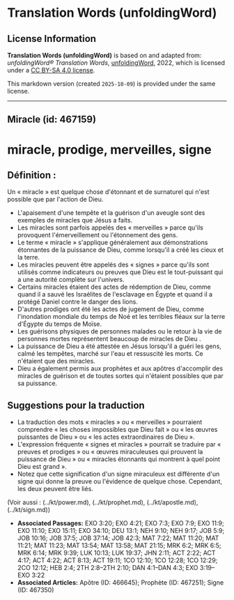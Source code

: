 # Translation Words (unfoldingWord)

## License Information

**Translation Words (unfoldingWord)** is based on and adapted from: _unfoldingWord® Translation Words_, [unfoldingWord](https://unfoldingword.org/utw), 2022, which is licensed under a [CC BY-SA 4.0 license](https://creativecommons.org/licenses/by-sa/4.0/legalcode.en).

This markdown version (created `2025-10-09`) is provided under the same license.



--------------------------------

## Miracle (id: 467159)

miracle, prodige, merveilles, signe
===================================

Définition :
------------

Un « miracle » est quelque chose d'étonnant et de surnaturel qui n'est possible que par l'action de Dieu.

* L'apaisement d'une tempête et la guérison d'un aveugle sont des exemples de miracles que Jésus a faits.
* Les miracles sont parfois appelés des « merveilles » parce qu'ils provoquent l'émerveillement ou l'étonnement des gens.
* Le terme « miracle » s'applique généralement aux démonstrations étonnantes de la puissance de Dieu, comme lorsqu'il a créé les cieux et la terre.
* Les miracles peuvent être appelés des « signes » parce qu'ils sont utilisés comme indicateurs ou preuves que Dieu est le tout\-puissant qui a une autorité complète sur l'univers.
* Certains miracles étaient des actes de rédemption de Dieu, comme quand il a sauvé les Israélites de l'esclavage en Égypte et quand il a protégé Daniel contre le danger des lions.
* D'autres prodiges ont été les actes de jugement de Dieu, comme l'inondation mondiale du temps de Noé et les terribles fléaux sur la terre d'Égypte du temps de Moïse.
* Les guérisons physiques de personnes malades ou le retour à la vie de personnes mortes représentent beaucoup de miracles de Dieu .
* La puissance de Dieu a été attestée en Jésus lorsqu'il a guéri les gens, calmé les tempêtes, marché sur l'eau et ressuscité les morts. Ce n'étaient que des miracles.
* Dieu a également permis aux prophètes et aux apôtres d'accomplir des miracles de guérison et de toutes sortes qui n'étaient possibles que par sa puissance.

Suggestions pour la traduction
------------------------------

* La traduction des mots « miracles » ou « merveilles » pourraient comprendre « les choses impossibles que Dieu fait » ou « les œuvres puissantes de Dieu » ou « les actes extraordinaires de Dieu ».
* L'expression fréquente « signes et miracles » pourrait se traduire par « preuves et prodiges » ou « œuvres miraculeuses qui prouvent la puissance de Dieu » ou « miracles étonnants qui montrent à quel point Dieu est grand ».
* Notez que cette signification d'un signe miraculeux est différente d'un signe qui donne la preuve ou l'évidence de quelque chose. Cependant, les deux peuvent être liés.

(Voir aussi : (../kt/power.md), (../kt/prophet.md), (../kt/apostle.md), (../kt/sign.md))

* **Associated Passages:** EXO 3:20; EXO 4:21; EXO 7:3; EXO 7:9; EXO 11:9; EXO 11:10; EXO 15:11; EXO 34:10; DEU 13:1; NEH 9:10; NEH 9:17; JOB 5:9; JOB 10:16; JOB 37:5; JOB 37:14; JOB 42:3; MAT 7:22; MAT 11:20; MAT 11:21; MAT 11:23; MAT 13:54; MAT 13:58; MAT 21:15; MRK 6:2; MRK 6:5; MRK 6:14; MRK 9:39; LUK 10:13; LUK 19:37; JHN 2:11; ACT 2:22; ACT 4:17; ACT 4:22; ACT 8:13; ACT 19:11; 1CO 12:10; 1CO 12:28; 1CO 12:29; 2CO 12:12; HEB 2:4; 2TH 2:8–2TH 2:10; DAN 4:1–DAN 4:3; EXO 3:19–EXO 3:22
* **Associated Articles:** Apôtre (ID: 466645); Prophète (ID: 467251); Signe (ID: 467350)

